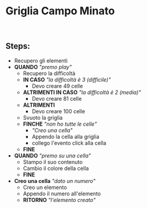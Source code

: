 # Griglia Campo Minato

<br>

## Steps:

- Recupero gli elementi
- **QUANDO** _"premo play"_
    - Recupero la difficoltà
    - **IN CASO** _"la difficoltà è 3 (difficile)"_
        - Devo creare 49 celle
    - **ALTRIMENTI IN CASO** _"la difficoltà è 2 (media)"_
        - Devo creare 81 celle
    - **ALTRIMENTI**
        - Devo creare 100 celle
    - Svuoto la griglia
    - **FINCHE** _"non ho tutte le celle"_
        - _"Creo una cella"_
        - Appendo la cella alla griglia
        - collego l'evento click alla cella
    - **FINE**
- **QUANDO** _"premo su una cella"_
    - Stampo il suo contenuto
    - Cambio il colore della cella
    - **FINE**
- **Creo una cella** _"dato un numero"_
    - Creo un elemento
    - Appendo il numero all'elemento
    - **RITORNO** _"l'elemento creato"_